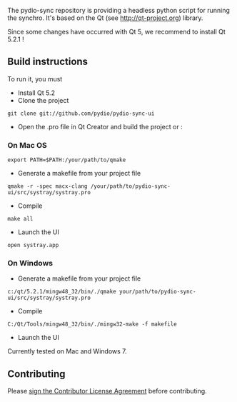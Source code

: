The pydio-sync repository is providing a headless python script for running the synchro.
It's based on the Qt (see http://qt-project.org) library.

Since some changes have occurred with Qt 5, we recommend to install Qt 5.2.1  !

## Build instructions

To run it, you must 
 * Install Qt 5.2
 * Clone the project
```
git clone git://github.com/pydio/pydio-sync-ui
```
 * Open the .pro file in Qt Creator and build the project or :

### On Mac OS
```
export PATH=$PATH:/your/path/to/qmake
```
 * Generate a makefile from your project file
```
qmake -r -spec macx-clang /your/path/to/pydio-sync-ui/src/systray/systray.pro
```
 * Compile
```
make all
```
* Launch the UI
```
open systray.app
```

### On Windows
 * Generate a makefile from your project file
```
c:/qt/5.2.1/mingw48_32/bin/./qmake your/path/to/pydio-sync-ui/src/systray/systray.pro
```
 * Compile
```
C:/Qt/Tools/mingw48_32/bin/./mingw32-make -f makefile
```
* Launch the UI

Currently tested on Mac and Windows 7.

## Contributing

Please <a href="http://pyd.io/contribute/cla">sign the Contributor License Agreement</a> before contributing.
